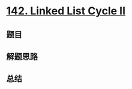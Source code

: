 # [142. Linked List Cycle II](https://leetcode.com/problems/linked-list-cycle-ii/)

## 题目


## 解题思路


## 总结


